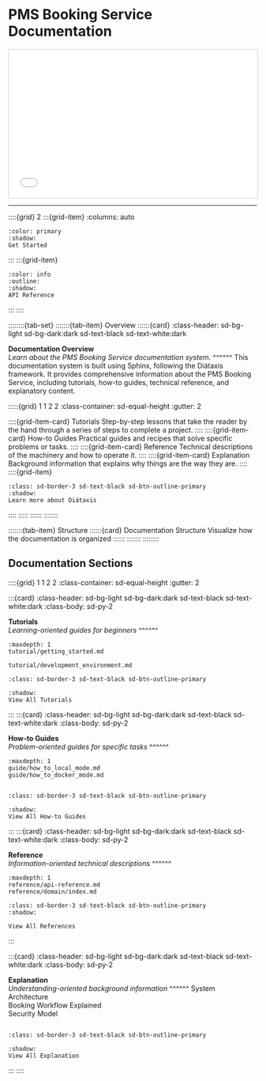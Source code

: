 # PMS Booking Service Documentation

<iframe src="slides/overview.html" width="100%" height="300px" style="border:1px solid #ccc;"></iframe>

---

::::{grid} 2
:::{grid-item}
:columns: auto

```{button-link} tutorial/getting_started.html 
:color: primary
:shadow:
Get Started
```

:::
:::{grid-item}

```{button-link} reference/api-reference.html
:color: info
:outline:
:shadow: 
API Reference
```

:::
::::

::::::::{tab-set}
:::::::{tab-item} Overview
::::::{card}
:class-header: sd-bg-light sd-bg-dark:dark sd-text-black sd-text-white:dark

**Documentation Overview** \
*Learn about the PMS Booking Service documentation system.*
^^^^^^
This documentation system is built using Sphinx, following the Diátaxis framework. It provides
comprehensive information about the PMS Booking Service, including tutorials, how-to guides, technical reference, and
explanatory content.

:::::{grid} 1 1 2 2
:class-container: sd-equal-height
:gutter: 2

::::{grid-item-card} <i class="i-lucide cricle-help"></i> Tutorials
Step-by-step lessons that take the reader by the hand through a series of steps to complete a project.
::::
::::{grid-item-card} <i class="i-lucide file-text"></i>  How-to Guides
Practical guides and recipes that solve specific problems or tasks.
::::
::::{grid-item-card} <i class="i-lucide book-open"></i> Reference
Technical descriptions of the machinery and how to operate it.
::::
::::{grid-item-card} <i class="i-lucide lightbulb"></i> Explanation
Background information that explains why things are the way they are.
::::
::::{grid-item}

```{button-link} https://diataxis.fr/
:class: sd-border-3 sd-text-black sd-btn-outline-primary 
:shadow:
Learn more about Diátaxis
```

::::
:::::
::::::
:::::::

:::::::{tab-item} Structure
::::::{card} Documentation Structure
Visualize how the documentation is organized
::::::
:::::::
::::::::

## Documentation Sections

::::{grid} 1 1 2 2
:class-container: sd-equal-height
:gutter: 2

:::{card}
:class-header: sd-bg-light sd-bg-dark:dark sd-text-black sd-text-white:dark
:class-body: sd-py-2

<i class="i-lucide cricle-help"></i> **Tutorials** \
*Learning-oriented guides for beginners*
^^^^^^

```{toctree}
:maxdepth: 1
tutorial/getting_started.md

tutorial/development_environment.md
```

```{button-link} https://example.com
:class: sd-border-3 sd-text-black sd-btn-outline-primary 

:shadow:
View All Tutorials
```

:::
:::{card}
:class-header: sd-bg-light sd-bg-dark:dark sd-text-black sd-text-white:dark
:class-body: sd-py-2

<i class="i-lucide file-text"></i> **How-to Guides** \
*Problem-oriented guides for specific tasks*
^^^^^^

```{toctree}
:maxdepth: 1
guide/how_to_local_mode.md
guide/how_to_docker_mode.md
```

```{button-link} https://example.com

:class: sd-border-3 sd-text-black sd-btn-outline-primary 

:shadow:
View All How-to Guides
```

:::
:::{card}
:class-header: sd-bg-light sd-bg-dark:dark sd-text-black sd-text-white:dark
:class-body: sd-py-2

<i class="i-lucide book-open"></i> **Reference** \
*Information-oriented technical descriptions*
^^^^^^

```{toctree}
:maxdepth: 1
reference/api-reference.md
reference/domain/index.md
```

```{button-link} https://example.com
:class: sd-border-3 sd-text-black sd-btn-outline-primary 
:shadow:

View All References
```

:::

:::{card}
:class-header: sd-bg-light sd-bg-dark:dark sd-text-black sd-text-white:dark
:class-body: sd-py-2

<i class="i-lucide lightbulb"></i> **Explanation** \
*Understanding-oriented background information*
^^^^^^
System Architecture \
Booking Workflow Explained \
Security Model

```{button-link} https://example.com

:class: sd-border-3 sd-text-black sd-btn-outline-primary 

:shadow:
View All Explanation
```

:::
::::